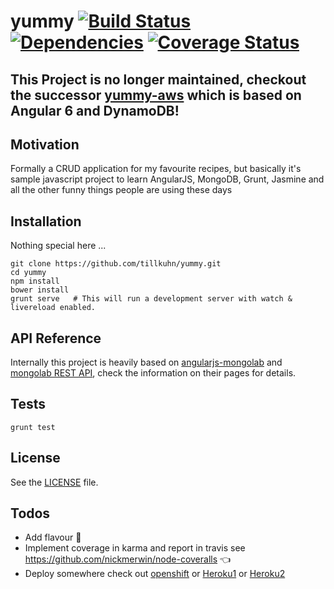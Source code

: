yummy [![Build Status](https://travis-ci.org/tillkuhn/yummy.svg?branch=master)](https://travis-ci.org/tillkuhn/yummy) [![Dependencies](https://david-dm.org/tillkuhn/yummy.svg)](https://david-dm.org/tillkuhn/yummy#info=dependencies&view=table) [![Coverage Status](https://coveralls.io/repos/tillkuhn/yummy/badge.svg?branch=master)](https://coveralls.io/r/tillkuhn/yummy?branch=master)
=====

This Project is no longer maintained, checkout the successor [yummy-aws](https://github.com/tillkuhn/yummy-aws) which is based on Angular 6 and DynamoDB!
---

Motivation
-----
Formally a CRUD application for my favourite recipes, but basically it's sample javascript project to learn AngularJS, MongoDB, Grunt, Jasmine and all the other funny things people are using these days

Installation
----------------
Nothing special here ...

    git clone https://github.com/tillkuhn/yummy.git
    cd yummy
    npm install
    bower install
    grunt serve   # This will run a development server with watch & livereload enabled.

API Reference
------
Internally this project is heavily based on [angularjs-mongolab](https://github.com/pkozlowski-opensource/angularjs-mongolab) and [mongolab REST API](http://docs.mongolab.com/data-api/), check the information on their pages for details.

Tests
-----

    grunt test

License
------
See the [LICENSE](https://github.com/tillkuhn/yummy/blob/master/LICENSE) file.

Todos
----
* Add flavour :sparkling_heart:
* Implement coverage in karma and report in travis see https://github.com/nickmerwin/node-coveralls :point_left:
* Deploy somewhere check out [openshift](https://blog.openshift.com/getting-started-with-mongodb-on-nodejs-on-openshift/) or [Heroku1](http://www.sitepoint.com/deploying-yeomanangular-app-heroku/) or [Heroku2](http://cloud.dzone.com/articles/how-deploy-angularjs-app)
